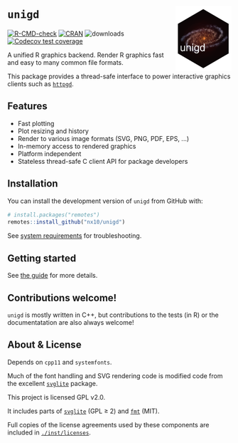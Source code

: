 # `unigd` <img src="man/figures/logo.png" align="right" width="25%"/>


<!-- badges: start -->
[![R-CMD-check](https://github.com/nx10/unigd/actions/workflows/R-CMD-check.yaml/badge.svg)](https://github.com/nx10/unigd/actions/workflows/R-CMD-check.yaml)
[![CRAN](https://www.r-pkg.org/badges/version/unigd)](https://CRAN.R-project.org/package=unigd)
![downloads](https://cranlogs.r-pkg.org/badges/grand-total/unigd)
[![Codecov test coverage](https://codecov.io/gh/nx10/unigd/branch/master/graph/badge.svg)](https://app.codecov.io/gh/nx10/unigd?branch=master)
<!-- badges: end -->

A unified R graphics backend. Render R graphics fast and easy to many common file formats.

This package provides a thread-safe interface to power interactive graphics clients such as [`httpgd`](https://github.com/nx10/httpgd).

## Features

* Fast plotting
* Plot resizing and history
* Render to various image formats (SVG, PNG, PDF, EPS, ...)
* In-memory access to rendered graphics
* Platform independent
* Stateless thread-safe C client API for package developers

## Installation

You can install the development version of `unigd` from GitHub with:

``` r
# install.packages("remotes")
remotes::install_github("nx10/unigd")
```

See [system requirements](https://nx10.github.io/unigd/articles/a00_installation.html#system-requirements) for troubleshooting.

## Getting started

See [the guide](https://nx10.github.io/unigd/articles/b00_guide.html) for more details.

## Contributions welcome!

`unigd` is mostly written in C++, but contributions to the tests (in R) or the documentatation are also always welcome!

## About &amp; License

Depends on `cpp11` and `systemfonts`.
    
Much of the font handling and SVG rendering code is modified code from the excellent [`svglite`](<https://github.com/r-lib/svglite>) package.

This project is licensed GPL v2.0.

It includes parts of [`svglite`](<https://github.com/r-lib/svglite>) (GPL &geq; 2) and [`fmt`](https://github.com/fmtlib/fmt) (MIT).

Full copies of the license agreements used by these components are included in [`./inst/licenses`](https://github.com/nx10/unigd/tree/master/inst/licenses).
